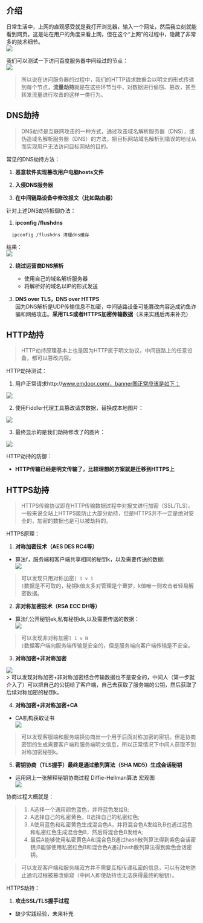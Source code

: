 ## 介绍
日常生活中，上网的直观感受就是我打开浏览器，输入一个网址，然后我立刻就能看到网页。这是站在用户的角度来看上网，但在这个“上网”的过程中，隐藏了非常多的技术细节。
<img src="/notes/webSecurity/network/server.png" style="display:block;margin:0 auto"/>

我们可以测试一下访问百度服务器中间经过的节点：
<img src="/notes/webSecurity/network/netNode.png" style="display:block;margin:0 auto"/>

>所以说在访问服务器的过程中，我们的HTTP请求数据会以明文的形式传递到每个节点，**流量劫持**就是在这些环节当中，对数据进行偷窃、篡改，甚至转发流量进行攻击的这样一类行为。

## DNS劫持
> DNS劫持是互联网攻击的一种方式，通过攻击域名解析服务器（DNS），或伪造域名解析服务器（DNS）的方法，把目标网站域名解析到错误的地址从而实现用户无法访问目标网站的目的。 

常见的DNS劫持方法：
1. **恶意软件实现篡改用户电脑hosts文件**

2. **入侵DNS服务器**

3. **在中间链路设备中修改报文（比如路由器）**

针对上述DNS劫持抵御办法：
1. **ipconfig /flushdns**
```
  ipconfig /flushdns 清理dns缓存
```
结果：
  <img src="/notes/webSecurity/network/flushDNS.png" style="display:block;margin:0 auto"/>

2. **绕过运营商DNS解析**  
    - 使用自己的域名解析服务器
    - 将解析好的域名以IP的形式发送

3. **DNS over TLS，DNS over HTTPS**  
  因为DNS解析是UDP传输信息不加密，中间链路设备可能篡改内容造成钓鱼诈骗和网络攻击。**采用TLS或者HTTPS加密传输数据**（未来实践后再来补充）

## HTTP劫持
> HTTP劫持原理基本上也是因为HTTP属于明文协议，中间链路上的任意设备，都可以篡改内容。

HTTP劫持测试：
1. 用户正常请求http://www.emdoor.com/，banner图正常应该是如下：
  <img src="/notes/webSecurity/network/http-proxy2.png" style="display:block;margin:0 auto"/>

2. 使用Fiddler代理工具篡改请求数据，替换成本地图片： 
  <img src="/notes/webSecurity/network/http-proxy1.png" style="display:block;margin:0 auto"/>

3. 最终显示的是我们劫持修改了的图片：
  <img src="/notes/webSecurity/network/http-proxy3.png" style="display:block;margin:0 auto"/>


HTTP劫持的防御：   
  - **HTTP传输已经是明文传输了，比较理想的方案就是迁移到HTTPS上**

## HTTPS劫持
> HTTPS传输协议即在HTTP传输数据过程中对报文进行加密（SSL/TLS）。一般来说全站上HTTPS能防止大部分劫持，但是HTTPS并不一定是绝对安全的，加密的数据也是可以被劫持的。

HTTPS原理：
1. **对称加密技术（AES DES RC4等）**  
- 算法f，服务端和客户端共享相同的秘钥k，以及需要传送的数据:
  <img src="/notes/webSecurity/network/symmetric.png" style="display:block;margin:0 auto"/>
> 可以发现只用对称加密<code>[ 1 v 1 ]</code>数据是不可取的，秘钥k值太多对管理是个噩梦，k值唯一则攻击者轻易解密数据。

2. **非对称加密技术（RSA ECC DH等）**
- 算法f,公开秘钥ek,私有秘钥dk,以及需要传送的数据：
  <img src="/notes/webSecurity/network/public-key.png" style="display:block;margin:0 auto"/>
> 可以发现非对称加密<code>[ 1 v N ]</code>数据客户端向服务端传输是安全的，但是服务端向客户端传输是不安全。
  
3. **对称加密+非对称加密**
  <img src="/notes/webSecurity/network/mix.png" style="display:block;margin:0 auto"/>
> 可以发现对称加密+非对称加密结合传输数据也不是安全的，中间人（第一步就介入了）可以把自己的公钥给了客户端，自己去获取了服务端的公钥，然后获取了后续对称加密的秘钥k。

4. **对称加密+非对称加密+CA**
- CA机构获取证书
  <img src="/notes/webSecurity/network/CA.png" style="display:block;margin:0 auto"/>
> 可以发现客服端和服务端换协商出一个用于后面对称加密的密钥。但是协商密钥的生成需要客户端和服务端明文信息，所以正常情况下中间人获取不到对称加密秘钥k。

5. **密钥协商（TLS握手）最终是通过散列算法（SHA MD5）生成会话秘钥**
- 运用网上一张解释秘钥协商过程 Diffie-Hellman算法 宏观图
  <img src="/notes/webSecurity/network/associate.png" style="display:block;margin:0 auto"/>

协商过程大概就是：
>  1. A选择一个通用颜色蓝色，并将蓝色发给B;    
>  2. A选择自己的私密黄色，B选择自己的私密红色;  
>  3. A使用蓝色和私密黄色生成混合色A，并将混合色A发给B;B也通过蓝色和私密红色生成混合色B，然后将混合色B发给A;
>  4. 最后A能够使用私密黄色A和混合色B通过hash散列算法得到紫色会话密钥;B能够使用私密红色B和混合色A通过hash散列算法得到紫色会话密钥。

>可以发现客户端和服务端双方并不需要互相传递私密的信息，可以有效地防止通讯过程被篡改偷窥（中间人即使劫持也无法获得最终的秘钥）。

HTTPS劫持：
1. **攻击SSL/TLS握手过程**
  - 缺少实践经验，未来补充